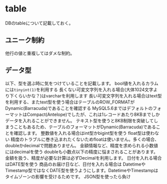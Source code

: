 # table

DBのtableについて記載しておく。

## ユニーク制約

他行の値と重複してはダメな制約。

## データ型

以下、型を選ぶ時に気をつけていることを記載します。
bool値を入れるカラムには`tinyint(1)`を利用する
長くない可変文字列を入れる場合(大体1024文字より下くらいかな？)はvarcharを利用します
長い可変文字列を入れる場合はtext型を利用する、またtext型を使う場合はテーブルのROW_FORMATがDynamic(Barracuda)であることを確認する
MySQL5.6まではデフォルトのフォーマットはCompact(Antelope)でしたが、これは1レコードあたり8KBまでしかデータを入れることができません。
テキスト型を使うと8KB制限を突破してしまうこともあるため、テーブルのフォーマットがDynamic(Barracuda)であることを確認します。
整数値を入れる場合はint型かbigint型を使う
float型は使わない
精度のトラブルに巻き込まれたくないためfloatは使いません。多くの場合、doubleかdecimalで問題ありません。
金額情報など、精度を求められる小数値にはdecimalを使う
doubleも小数点以下の精度に悩まされることがあります。金額を扱う、精度が必要な計算は必ずDecimalを利用します。
日付を入れる場合はDATE型を使う
商品のお届け日など、日付を入れる場合は DatetimeやTimestamp型ではなくDATE型を使うようにします。DatetimeやTimestampはタイムゾーンの影響を受けるためです。
JSON型を使ったら負け